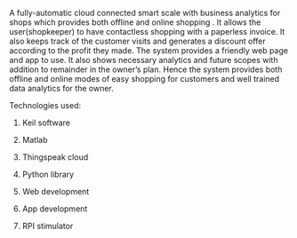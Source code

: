 A fully-automatic cloud connected smart scale with business analytics for shops which provides both offline and online shopping . It allows the user(shopkeeper) to have contactless shopping with a paperless invoice. It also keeps track of the customer visits and generates a discount offer according to the profit they made. The system provides a friendly web page and app to use. It also shows necessary analytics and future scopes with addition to remainder in the owner’s plan. Hence the system provides both offline and online modes of easy shopping for customers and well trained data analytics for the owner.

Technologies used: 
1. Keil software

2. Matlab

3. Thingspeak cloud

4. Python library

5. Web development

6. App development

7. RPI stimulator
